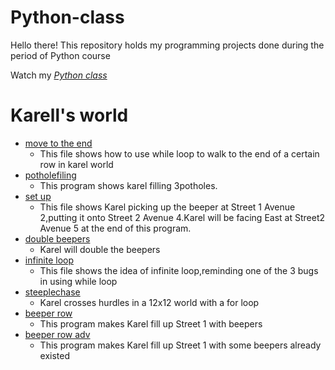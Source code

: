 # Python-class
Hello there!
This repository holds my programming projects done during the period of Python course

Watch my *[Python class](https://github.com/jiayang24/Python-class/tree/main/Python%20class/SC001_workshop)*
# Karell's world
* [move to the end](https://github.com/jiayang24/Python-class/blob/main/Python%20class/SC001_workshop/SC001_lecture01/MoveToTheEnd.py)
  * This file shows how to use while loop to walk to the end of a certain row in karel world
* [potholefiling](https://github.com/jiayang24/Python-class/blob/main/Python%20class/SC001_workshop/SC001_lecture01/PotholeFilling.py)
  * This program shows karel filling 3potholes.
* [set up](https://github.com/jiayang24/Python-class/blob/main/Python%20class/SC001_workshop/SC001_lecture01/StepUp.py)
  * This file shows Karel picking up the beeper at Street 1 Avenue 2,putting it onto Street 2 Avenue 4.Karel will be facing East at Street2 Avenue 5 at the end of this program.
* [double beepers](https://github.com/jiayang24/Python-class/blob/main/Python%20class/SC001_workshop/SC001_lecture02/DoubleBeepers.py)
  * Karel will double the beepers
* [infinite loop](https://github.com/jiayang24/Python-class/blob/main/Python%20class/SC001_workshop/SC001_lecture02/InfiniteLoop.py)
  * This file shows the idea of infinite loop,reminding one of the 3 bugs in using while loop
* [steeplechase](https://github.com/jiayang24/Python-class/blob/main/Python%20class/SC001_workshop/SC001_lecture02/Steeplechase.py)
  *  Karel crosses hurdles in a 12x12 world with a for loop 
* [beeper row](https://github.com/jiayang24/Python-class/blob/main/Python%20class/SC001_workshop/SC001_lecture02/BeeperRow.py)
  * This program makes Karel fill up Street 1 with beepers
* [beeper row adv](https://github.com/jiayang24/Python-class/blob/main/Python%20class/SC001_workshop/SC001_lecture02/BeeperRowAdv.py)
  * This program makes Karel fill up Street 1 with some beepers already existed
